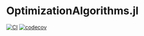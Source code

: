 # OptimizationAlgorithms.jl
[![CI](https://github.com/SebastianAment/OptimizationAlgorithms.jl/actions/workflows/CI.yml/badge.svg)](https://github.com/SebastianAment/OptimizationAlgorithms.jl/actions/workflows/CI.yml)
[![codecov](https://codecov.io/gh/SebastianAment/OptimizationAlgorithms.jl/branch/main/graph/badge.svg?token=TE6PZ8HF36)](https://codecov.io/gh/SebastianAment/OptimizationAlgorithms.jl)
